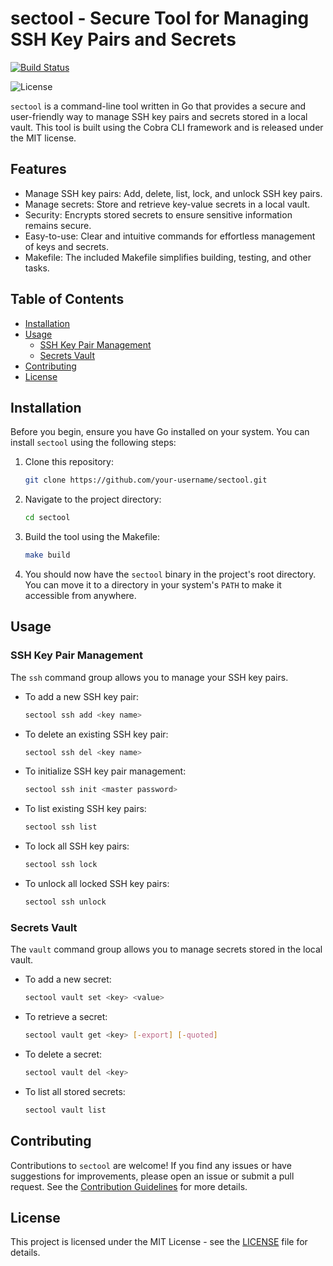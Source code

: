 # sectool - Secure Tool for Managing SSH Key Pairs and Secrets

[![Build Status](https://github.com/a13labs/sectool/actions/workflows/build.yaml/badge.svg)](https://github.com/a13labs/sectool/actions/workflows/build.yaml)

![License](https://img.shields.io/badge/license-MIT-blue.svg)

`sectool` is a command-line tool written in Go that provides a secure and user-friendly way to manage SSH key pairs and secrets stored in a local vault. This tool is built using the Cobra CLI framework and is released under the MIT license.

## Features

- Manage SSH key pairs: Add, delete, list, lock, and unlock SSH key pairs.
- Manage secrets: Store and retrieve key-value secrets in a local vault.
- Security: Encrypts stored secrets to ensure sensitive information remains secure.
- Easy-to-use: Clear and intuitive commands for effortless management of keys and secrets.
- Makefile: The included Makefile simplifies building, testing, and other tasks.

## Table of Contents

- [Installation](#installation)
- [Usage](#usage)
  - [SSH Key Pair Management](#ssh-key-pair-management)
  - [Secrets Vault](#secrets-vault)
- [Contributing](#contributing)
- [License](#license)

## Installation

Before you begin, ensure you have Go installed on your system. You can install `sectool` using the following steps:

1. Clone this repository:

   ```bash
   git clone https://github.com/your-username/sectool.git
   ```

2. Navigate to the project directory:

   ```bash
   cd sectool
   ```

3. Build the tool using the Makefile:

   ```bash
   make build
   ```

4. You should now have the `sectool` binary in the project's root directory. You can move it to a directory in your system's `PATH` to make it accessible from anywhere.

## Usage

### SSH Key Pair Management

The `ssh` command group allows you to manage your SSH key pairs.

- To add a new SSH key pair:

  ```bash
  sectool ssh add <key name>
  ```

- To delete an existing SSH key pair:

  ```bash
  sectool ssh del <key name>
  ```

- To initialize SSH key pair management:

  ```bash
  sectool ssh init <master password>
  ```

- To list existing SSH key pairs:

  ```bash
  sectool ssh list
  ```

- To lock all SSH key pairs:

  ```bash
  sectool ssh lock
  ```

- To unlock all locked SSH key pairs:

  ```bash
  sectool ssh unlock
  ```

### Secrets Vault

The `vault` command group allows you to manage secrets stored in the local vault.

- To add a new secret:

  ```bash
  sectool vault set <key> <value>
  ```

- To retrieve a secret:

  ```bash
  sectool vault get <key> [-export] [-quoted]
  ```

- To delete a secret:

  ```bash
  sectool vault del <key>
  ```

- To list all stored secrets:

  ```bash
  sectool vault list
  ```

## Contributing

Contributions to `sectool` are welcome! If you find any issues or have suggestions for improvements, please open an issue or submit a pull request. See the [Contribution Guidelines](CONTRIBUTING.md) for more details.

## License

This project is licensed under the MIT License - see the [LICENSE](LICENSE) file for details.
